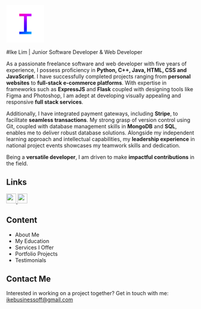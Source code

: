 <a href="https://ikeawesom.github.io" target="_blank">
  <img src="resources/misc/icon.png" width="100" height="100" />
</a>

#Ike Lim | Junior Software Developer & Web Developer

As a passionate freelance software and web developer with five years of experience, I possess proficiency in <b>Python, C++, Java, HTML, CSS and JavaScript</b>. I have successfully completed projects ranging from <b>personal websites</b> to <b>full-stack e-commerce platforms</b>. With expertise in frameworks such as <b>ExpressJS</b> and <b>Flask</b> coupled with designing tools like Figma and Photoshop, I am adept at developing visually appealing and responsive <b>full stack services</b>.

Additionally, I have integrated payment gateways, including <b>Stripe</b>, to facilitate <b>seamless transactions</b>. My strong grasp of version control using Git, coupled with database management skills in <b>MongoDB</b> and <b>SQL</b>, enables me to deliver robust database solutions. Alongside my independent learning approach and intellectual capabilities, my <b>leadership experience</b> in national project events showcases my teamwork skills and dedication.

Being a <b>versatile developer</b>, I am driven to make <b>impactful contributions</b> in the field.

## Links
<a href="https://linkedin.com/in/ike-lim" target="_blank">
  <img src="https://cdn-icons-png.flaticon.com/512/174/174857.png" width="26" height="26"/>
</a>

<a href="https://instagram.com/ikeawesom" target="_blank">
  <img src="https://cdn-icons-png.flaticon.com/512/1409/1409946.png" width="26" height="26"/>
</a>

## Content
- About Me
- My Education
- Services I Offer
- Portfolio Projects
- Testimonials

## Contact Me
Interested in working on a project together?
Get in touch with me: ikebusinessoff@gmail.com
